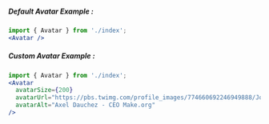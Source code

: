 ##### Default Avatar Example :
```jsx
import { Avatar } from './index';
<Avatar />
```

##### Custom Avatar Example :
```jsx
import { Avatar } from './index';
<Avatar 
  avatarSize={200} 
  avatarUrl="https://pbs.twimg.com/profile_images/774660692246949888/Jq9fGs3-_400x400.jpg" 
  avatarAlt="Axel Dauchez - CEO Make.org"
/>
```